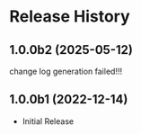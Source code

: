 # Release History

## 1.0.0b2 (2025-05-12)

change log generation failed!!!

## 1.0.0b1 (2022-12-14)

* Initial Release

